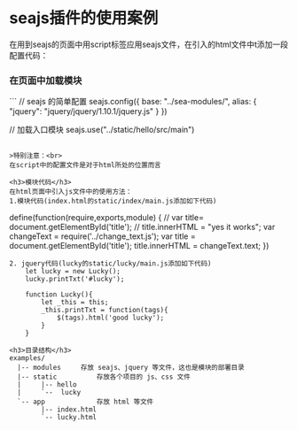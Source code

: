 # seajs插件的使用案例
在用到seajs的页面中用script标签应用seajs文件，在引入的html文件中t添加一段配置代码：
<h3>在页面中加载模块</h3>
```
// seajs 的简单配置
seajs.config({
  base: "../sea-modules/",
  alias: {
    "jquery": "jquery/jquery/1.10.1/jquery.js"
  }
})

// 加载入口模块
seajs.use("../static/hello/src/main")
```

>特别注意：<br>
在script中的配置文件是对于html所处的位置而言

<h3>模块代码</h3>
在html页面中引入js文件中的使用方法：
1.模块代码(index.html的static/index/main.js添加如下代码)
```
define(function(require,exports,module) {
    // var title= document.getElementById('title');
    // title.innerHTML = "yes it works";
    var changeText = require('../change_text.js');
    var title = document.getElementById('title');
    title.innerHTML = changeText.text;
})
```
2. jquery代码(lucky的static/lucky/main.js添加如下代码)
    let lucky = new Lucky();
    lucky.printTxt('#lucky');

    function Lucky(){
        let _this = this;
        _this.printTxt = function(tags){
            $(tags).html('good lucky');
        }
    }

<h3>目录结构</h3>
examples/
  |-- modules     存放 seajs、jquery 等文件，这也是模块的部署目录
  |-- static          存放各个项目的 js、css 文件
  |     |-- hello
  |     `--  lucky
  `-- app             存放 html 等文件
        |-- index.html
        `-- lucky.html



